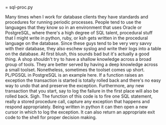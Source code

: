 = sql-proc.py 

Many times when I work for database clients they have standards and
procedures for running periodic processes. People tend to use the
languages that they know so in an environment that uses Oracle or
PostgreSQL, where there's a high degree of SQL talent, procedural
stuff that I might write in python, ruby, or ksh gets written in the
procedural language on the database. Since these guys tend to be very
very savvy with their database, they also eschew syslog and write
their logs into a table on the database. At first blush, this sounds
bad but it's actually a good thing. A shop shouldn't try to have a
shallow knowledge across a broad group of tools. They are better
served by having a deep knowledge across a small toolset. Nonetheless,
sometimes the toolset comes up short. PL/PGSQL in PostgreSQL is an
example here. If a function raises an exception the transaction is
started is totally rolled back and there's no easy way to undo that
and preserve the exception. Furthermore, any new transaction that you
start, say to log the failure in the first place will also be rolled
back. Sigh. The function of this code is to fire one SQL statement,
really a stored procedure call, capture any exception that happens and
respond appropriately. Being written in python it can then open a new
cursor in which to log the exception. It can also return an
appropriate exit code to the shell for proper decision making.
